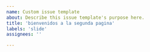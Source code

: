 ```yaml
---
name: Custom issue template
about: Describe this issue template's purpose here.
title: 'bienvenidos a la segunda pagina'
labels: 'slide'
assignees: ''

---
```



